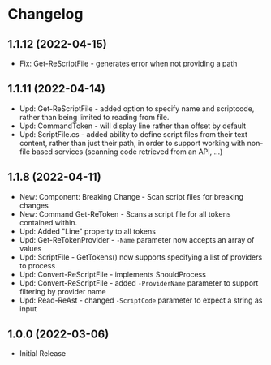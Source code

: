 ﻿# Changelog

## 1.1.12 (2022-04-15)

+ Fix: Get-ReScriptFile - generates error when not providing a path

## 1.1.11 (2022-04-14)

+ Upd: Get-ReScriptFile - added option to specify name and scriptcode, rather than being limited to reading from file.
+ Upd: CommandToken - will display line rather than offset by default
+ Upd: ScriptFile.cs - added ability to define script files from their text content, rather than just their path, in order to support working with non-file based services (scanning code retrieved from an API, ...)

## 1.1.8 (2022-04-11)

+ New: Component: Breaking Change - Scan script files for breaking changes
+ New: Command Get-ReToken - Scans a script file for all tokens contained within.
+ Upd: Added "Line" property to all tokens
+ Upd: Get-ReTokenProvider - `-Name` parameter now accepts an array of values
+ Upd: ScriptFile - GetTokens() now supports specifying a list of providers to process
+ Upd: Convert-ReScriptFile - implements ShouldProcess
+ Upd: Convert-ReScriptFile - added `-ProviderName` parameter to support filtering by provider name
+ Upd: Read-ReAst - changed `-ScriptCode` parameter to expect a string as input

## 1.0.0 (2022-03-06)

+ Initial Release
